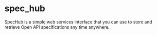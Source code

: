 # spec_hub
SpecHub is a simple web services interface that you can use to store and retrieve Open API specifications any time anywhere.
